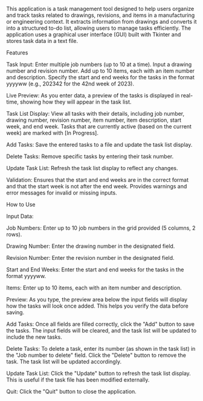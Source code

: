 This application is a task management tool designed to help users organize and track tasks related to drawings, revisions, and items in a manufacturing or engineering context. It extracts information from drawings and converts it into a structured to-do list, allowing users to manage tasks efficiently. The application uses a graphical user interface (GUI) built with Tkinter and stores task data in a text file.


Features

Task Input:
Enter multiple job numbers (up to 10 at a time).
Input a drawing number and revision number.
Add up to 10 items, each with an item number and description.
Specify the start and end weeks for the tasks in the format yyyyww (e.g., 202342 for the 42nd week of 2023).

Live Preview:
As you enter data, a preview of the tasks is displayed in real-time, showing how they will appear in the task list.

Task List Display:
View all tasks with their details, including job number, drawing number, revision number, item number, item description, start week, and end week.
Tasks that are currently active (based on the current week) are marked with [In Progress].

Add Tasks:
Save the entered tasks to a file and update the task list display.

Delete Tasks:
Remove specific tasks by entering their task number.

Update Task List:
Refresh the task list display to reflect any changes.

Validation:
Ensures that the start and end weeks are in the correct format and that the start week is not after the end week.
Provides warnings and error messages for invalid or missing inputs.


How to Use

Input Data:

Job Numbers: Enter up to 10 job numbers in the grid provided (5 columns, 2 rows).

Drawing Number: Enter the drawing number in the designated field.

Revision Number: Enter the revision number in the designated field.

Start and End Weeks: Enter the start and end weeks for the tasks in the format yyyyww.

Items: Enter up to 10 items, each with an item number and description.

Preview:
As you type, the preview area below the input fields will display how the tasks will look once added. This helps you verify the data before saving.

Add Tasks:
Once all fields are filled correctly, click the "Add" button to save the tasks.
The input fields will be cleared, and the task list will be updated to include the new tasks.

Delete Tasks:
To delete a task, enter its number (as shown in the task list) in the "Job number to delete" field.
Click the "Delete" button to remove the task.
The task list will be updated accordingly.

Update Task List:
Click the "Update" button to refresh the task list display. This is useful if the task file has been modified externally.

Quit:
Click the "Quit" button to close the application.
